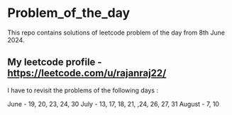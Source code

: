 # Problem_of_the_day

This repo contains solutions of leetcode problem of the day from 8th June 2024.

## My leetcode profile - https://leetcode.com/u/rajanraj22/

I have to revisit the problems of the following days :

June - 19, 20, 23, 24, 30
July - 13, 17, 18, 21, ,24, 26, 27, 31
August - 7, 10
